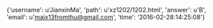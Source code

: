 {'username': u'JianxinMa', 'path': u'xz1202/1202.html', 'answer': u'B', 'email': u'majx13fromthu@gmail.com', 'time': '2016-02-28:14:25:08'}